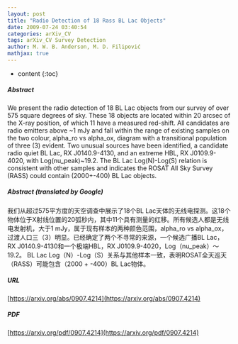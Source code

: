 ```yaml
---
layout: post
title: "Radio Detection of 18 Rass BL Lac Objects"
date: 2009-07-24 03:40:54
categories: arXiv_CV
tags: arXiv_CV Survey Detection
author: M. W. B. Anderson, M. D. Filipović
mathjax: true
---
```


* content
{:toc}

##### Abstract
We present the radio detection of 18 BL Lac objects from our survey of over 575 square degrees of sky. These 18 objects are located within 20 arcsec of the X-ray position, of which 11 have a measured red-shift. All candidates are radio emitters above ~1 mJy and fall within the range of existing samples on the two colour, alpha_ro vs alpha_ox, diagram with a transitional population of three (3) evident. Two unusual sources have been identified, a candidate radio quiet BL Lac, RX J0140.9-4130, and an extreme HBL, RX J0109.9-4020, with Log(nu_peak)~19.2. The BL Lac Log(N)-Log(S) relation is consistent with other samples and indicates the ROSAT All Sky Survey (RASS) could contain (2000+-400) BL Lac objects.

##### Abstract (translated by Google)
我们从超过575平方度的天空调查中展示了18个BL Lac天体的无线电探测。这18个物体位于X射线位置的20弧秒内，其中11个具有测量的红移。所有候选人都是无线电发射机，大于1 mJy，属于现有样本的两种颜色范围，alpha_ro vs alpha_ox，过渡人口三（3）明显。已经确定了两个不寻常的来源，一个候选广播BL Lac，RX J0140.9-4130和一个极端HBL，RX J0109.9-4020，Log（nu_peak）〜19.2。 BL Lac Log（N）-Log（S）关系与其他样本一致，表明ROSAT全天巡天（RASS）可能包含（2000 + -400）BL Lac物体。

##### URL
[https://arxiv.org/abs/0907.4214](https://arxiv.org/abs/0907.4214)

##### PDF
[https://arxiv.org/pdf/0907.4214](https://arxiv.org/pdf/0907.4214)

